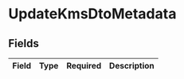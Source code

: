 # UpdateKmsDtoMetadata


## Fields

| Field       | Type        | Required    | Description |
| ----------- | ----------- | ----------- | ----------- |
